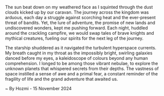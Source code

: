 
The sun beat down on my weathered face as I squinted through the dust clouds kicked up by our caravan. The journey across the kingdom was arduous, each day a struggle against scorching heat and the ever-present threat of bandits. Yet, the lure of adventure, the promise of new lands and undiscovered wonders, kept me pushing forward. Each night, huddled around the crackling campfire, we would swap tales of brave knights and mythical creatures, fueling our spirits for the next leg of the journey.

The starship shuddered as it navigated the turbulent hyperspace currents. My breath caught in my throat as the impossibly bright, swirling galaxies danced before my eyes, a kaleidoscope of colours beyond any human comprehension. I longed to be among those vibrant nebulae, to explore the unknown planets that whispered secrets from their depths. The vastness of space instilled a sense of awe and a primal fear, a constant reminder of the fragility of life and the grand adventure that awaited us. 

~ By Hozmi - 15 November 2024
